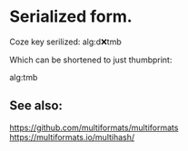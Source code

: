 # Serialized form.

Coze key serilized:
alg:d:x:tmb

Which can be shortened to just thumbprint:

alg:tmb



## See also:
https://github.com/multiformats/multiformats
https://multiformats.io/multihash/